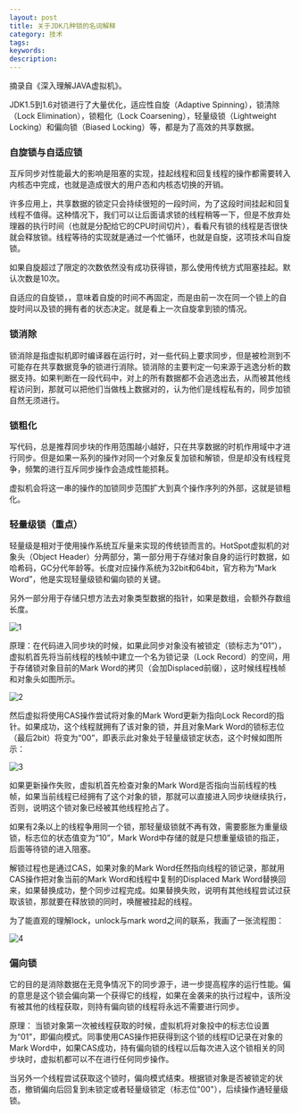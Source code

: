 ```yaml
---
layout: post
title: 关于JDK几种锁的名词解释
category: 技术
tags: 
keywords: 
description: 
---
```


摘录自《深入理解JAVA虚拟机》。



JDK1.5到1.6对锁进行了大量优化，适应性自旋（Adaptive Spinning），锁清除（Lock Elimination），锁粗化（Lock Coarsening），轻量级锁（Lightweight Locking）和偏向锁（Biased Locking）等，都是为了高效的共享数据。

### 自旋锁与自适应锁

互斥同步对性能最大的影响是阻塞的实现，挂起线程和回复线程的操作都需要转入内核态中完成，也就是造成很大的用户态和内核态切换的开销。

许多应用上，共享数据的锁定只会持续很短的一段时间，为了这段时间挂起和回复线程不值得。这种情况下，我们可以让后面请求锁的线程稍等一下，但是不放弃处理器的执行时间（也就是分配给它的CPU时间切片），看看尺有锁的线程是否很快就会释放锁。线程等待的实现就是通过一个忙循环，也就是自旋，这项技术叫自旋锁。

如果自旋超过了限定的次数依然没有成功获得锁，那么使用传统方式阻塞挂起。默认次数是10次。

自适应的自旋锁，，意味着自旋的时间不再固定，而是由前一次在同一个锁上的自旋时间以及锁的拥有者的状态决定。就是看上一次自旋拿到锁的情况。

### 锁消除

锁消除是指虚拟机即时编译器在运行时，对一些代码上要求同步，但是被检测到不可能存在共享数据竞争的锁进行消除。锁消除的主要判定一句来源于逃逸分析的数据支持。如果判断在一段代码中，对上的所有数据都不会逃逸出去，从而被其他线程访问到，那就可以把他们当做栈上数据对的，认为他们是线程私有的，同步加锁自然无须进行。

### 锁粗化

写代码，总是推荐同步块的作用范围越小越好，只在共享数据的时机作用域中才进行同步。但是如果一系列的操作对同一个对象反复加锁和解锁，但是却没有线程竞争，频繁的进行互斥同步操作会造成性能损耗。

虚拟机会将这一串的操作的加锁同步范围扩大到真个操作序列的外部，这就是锁粗化。

### 轻量级锁（重点）

轻量级是相对于使用操作系统互斥量来实现的传统锁而言的。HotSpot虚拟机的对象头（Object Header）分两部分，第一部分用于存储对象自身的运行时数据，如哈希码，GC分代年龄等。长度对应操作系统为32bit和64bit，官方称为“Mark Word”，他是实现轻量级锁和偏向锁的关键。

另外一部分用于存储只想方法去对象类型数据的指针，如果是数组，会额外存数组长度。

![1]( http://7xnlfe.com1.z0.glb.clouddn.com/Locks-Noun_1.jpg )


原理：在代码进入同步块的时候，如果此同步对象没有被锁定（锁标志为“01”），虚拟机首先将当前线程的栈帧中建立一个名为锁记录（Lock Record）的空间，用于存储锁对象目前的Mark Word的拷贝（会加Displaced前缀），这时候线程栈帧和对象头如图所示。

![2]( http://7xnlfe.com1.z0.glb.clouddn.com/Locks-Noun_2.jpg )


然后虚拟将使用CAS操作尝试将对象的Mark Word更新为指向Lock Record的指针。如果成功，这个线程就拥有了该对象的锁，并且对象Mark Word的锁标志位（最后2bit）将变为“00”，即表示此对象处于轻量级锁定状态，这个时候如图所示：

![3]( http://7xnlfe.com1.z0.glb.clouddn.com/Locks-Noun_3.jpg )

如果更新操作失败，虚拟机首先检查对象的Mark Word是否指向当前线程的栈帧，如果当前线程已经拥有了这个对象的锁，那就可以直接进入同步块继续执行，否则，说明这个锁对象已经被其他线程抢占了。

如果有2条以上的线程争用同一个锁，那轻量级锁就不再有效，需要膨胀为重量级锁，标志位的状态值变为“10”，Mark Word中存储的就是只想重量级锁的指正，后面等待锁的进入阻塞。

解锁过程也是通过CAS，如果对象的Mark Word任然指向线程的锁记录，那就用CAS操作把对象当前的Mark Word和线程中复制的Displaced Mark Word替换回来，如果替换成功，整个同步过程完成。如果替换失败，说明有其他线程尝试过获取该锁，那就要在释放锁的同时，唤醒被挂起的线程。


为了能直观的理解lock，unlock与mark word之间的联系，我画了一张流程图：

![4]( http://7xnlfe.com1.z0.glb.clouddn.com/Locks-Noun_4.jpg )


### 偏向锁

它的目的是消除数据在无竞争情况下的同步源于，进一步提高程序的运行性能。偏的意思是这个锁会偏向第一个获得它的线程，如果在金袭来的执行过程中，该所没有被其他的线程获取，则持有偏向锁的线程将永远不需要进行同步。

原理： 当锁对象第一次被线程获取的时候，虚拟机将对象投中的标志位设置为“01"，即偏向模式。同事使用CAS操作把获得到这个锁的线程ID记录在对象的Mark Word中，如果CAS成功，持有偏向锁的线程以后每次进入这个锁相关的同步块时，虚拟机都可以不在进行任何同步操作。

当另外一个线程尝试获取这个锁时，偏向模式结束。根据锁对象是否被锁定的状态，撤销偏向后回复到未锁定或者轻量级锁定（标志位"00"），后续操作通轻量级锁。


